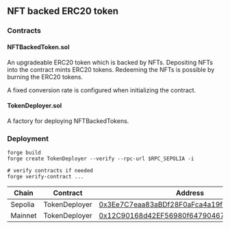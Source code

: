 ## NFT backed ERC20 token

### Contracts

#### NFTBackedToken.sol

An upgradeable ERC20 token which is backed by NFTs.
Depositing NFTs into the contract mints ERC20 tokens.
Redeeming the NFTs is possible by burning the ERC20 tokens.

A fixed conversion rate is configured when initializing the contract.

#### TokenDeployer.sol

A factory for deploying NFTBackedTokens.

### Deployment

```
forge build
forge create TokenDeployer --verify --rpc-url $RPC_SEPOLIA -i

# verify contracts if needed
forge verify-contract ...
```

| Chain   | Contract      | Address                                                                                                                       |
| ------- | ------------- | ----------------------------------------------------------------------------------------------------------------------------- |
| Sepolia | TokenDeployer | [0x3Ee7C7eaa83aBDf28F0aFca4a19fEf4613825B3C](https://sepolia.etherscan.io/address/0x3Ee7C7eaa83aBDf28F0aFca4a19fEf4613825B3C) |
| Mainnet | TokenDeployer | [0x12C90168d42EF56980f6479046754063d939eb6e](https://etherscan.io/address/0x12c90168d42ef56980f6479046754063d939eb6e)         |
